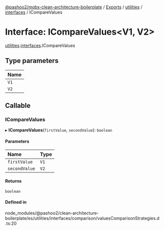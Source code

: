 [@pashoo2/mobx-clean-architecture-boilerplate](../README.md) / [Exports](../modules.md) / [utilities](../modules/utilities.md) / [interfaces](../modules/utilities.interfaces.md) / ICompareValues

# Interface: ICompareValues<V1, V2\>

[utilities](../modules/utilities.md).[interfaces](../modules/utilities.interfaces.md).ICompareValues

## Type parameters

| Name |
| :------ |
| `V1` |
| `V2` |

## Callable

### ICompareValues

▸ **ICompareValues**(`firstValue`, `secondValue`): `boolean`

#### Parameters

| Name | Type |
| :------ | :------ |
| `firstValue` | `V1` |
| `secondValue` | `V2` |

#### Returns

`boolean`

#### Defined in

node_modules/@pashoo2/clean-architecture-boilerplate/es/utilities/interfaces/comparison/valuesComparisonStrategies.d.ts:20
